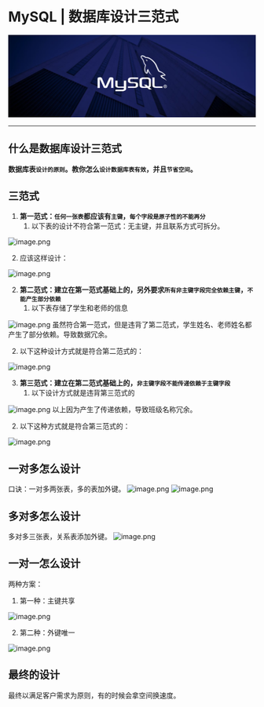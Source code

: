 # MySQL | 数据库设计三范式

![MySQL安装教程](./MySQL安装教程/MySQL.png)

---

## 什么是数据库设计三范式

**数据库表`设计的原则`。教你怎么`设计数据库表有效`，并且`节省空间`。**

## 三范式

1. **第一范式：`任何一张表`都应该有`主键`，`每个字段是原子性的不能再分`**
   1. 以下表的设计不符合第一范式：无主键，并且联系方式可拆分。

![image.png](https://cdn.nlark.com/yuque/0/2023/png/21376908/1679201425169-4ce0b510-2795-4ac8-a0ca-404ffcb6c044.png#averageHue=%23e6e2df&clientId=uf7a0608d-b7a1-4&from=paste&height=99&id=udf5679c6&originHeight=99&originWidth=429&originalType=binary&ratio=1&rotation=0&showTitle=false&size=4785&status=done&style=shadow&taskId=ua7237fee-83ff-44dd-82a6-53445c89cce&title=&width=429)

   2. 应该这样设计：

![image.png](https://cdn.nlark.com/yuque/0/2023/png/21376908/1679201619568-bcb56e54-e4d5-4152-9833-49d97afa8d35.png#averageHue=%23dcdad8&clientId=uf7a0608d-b7a1-4&from=paste&height=106&id=ua1de331d&originHeight=106&originWidth=455&originalType=binary&ratio=1&rotation=0&showTitle=false&size=5704&status=done&style=shadow&taskId=ua7aef1c7-2585-4b7f-8bdc-d468b6f5e71&title=&width=455)

2. **第二范式：建立在第一范式基础上的，另外要求`所有非主键字段完全依赖主键`，`不能产生部分依赖`**
   1. 以下表存储了学生和老师的信息

![image.png](https://cdn.nlark.com/yuque/0/2023/png/21376908/1679201885946-02cacd49-4288-4520-93fb-e4dae6cff5dc.png#averageHue=%23e3e2e2&clientId=uf7a0608d-b7a1-4&from=paste&height=127&id=u841b84e0&originHeight=127&originWidth=440&originalType=binary&ratio=1&rotation=0&showTitle=false&size=4331&status=done&style=shadow&taskId=ua875c093-5656-40b7-bb25-7cd52eb2197&title=&width=440)
虽然符合第一范式，但是违背了第二范式，学生姓名、老师姓名都产生了部分依赖。导致数据冗余。

   2. 以下这种设计方式就是符合第二范式的：

![image.png](https://cdn.nlark.com/yuque/0/2023/png/21376908/1679202122322-da28bdc0-703b-4975-8fe4-0a7b6a222fee.png#averageHue=%23efefef&clientId=uf7a0608d-b7a1-4&from=paste&height=258&id=u6726dbc4&originHeight=258&originWidth=662&originalType=binary&ratio=1&rotation=0&showTitle=false&size=6393&status=done&style=shadow&taskId=uec7f9cf8-9d6f-47fd-8585-4d896c74e0d&title=&width=662)

3. **第三范式：建立在第二范式基础上的，`非主键字段不能传递依赖于主键字段`**
   1. 以下设计方式就是违背第三范式的

![image.png](https://cdn.nlark.com/yuque/0/2023/png/21376908/1679202299108-66198c2a-933d-4bea-9e67-51425c31be7c.png#averageHue=%23e2e2e1&clientId=uf7a0608d-b7a1-4&from=paste&height=129&id=uc7c79455&originHeight=129&originWidth=435&originalType=binary&ratio=1&rotation=0&showTitle=false&size=4338&status=done&style=shadow&taskId=u2f464a3a-5a10-4004-89bf-b89b7144111&title=&width=435)
以上因为产生了传递依赖，导致班级名称冗余。

   2. 以下这种方式就是符合第三范式的：

![image.png](https://cdn.nlark.com/yuque/0/2023/png/21376908/1679202402829-5040060c-c87f-4411-a599-6a60cc3836a0.png#averageHue=%23e8e7e7&clientId=uf7a0608d-b7a1-4&from=paste&height=270&id=u5495ef35&originHeight=270&originWidth=325&originalType=binary&ratio=1&rotation=0&showTitle=false&size=5610&status=done&style=shadow&taskId=u197e8a0c-3b3f-4627-a574-464a40a019f&title=&width=325)

## 一对多怎么设计
口诀：一对多两张表，多的表加外键。
![image.png](https://cdn.nlark.com/yuque/0/2023/png/21376908/1679200526299-5a9122fe-b7f6-423c-9fd8-5c28a960cb75.png#averageHue=%23cad480&clientId=uf7a0608d-b7a1-4&from=paste&height=84&id=u7e79770c&originHeight=84&originWidth=474&originalType=binary&ratio=1&rotation=0&showTitle=false&size=2499&status=done&style=shadow&taskId=u67f05804-f17a-41aa-b626-21638d20ef9&title=&width=474)
![image.png](https://cdn.nlark.com/yuque/0/2023/png/21376908/1679200546241-3a0db05e-74e8-4452-92b9-721c5b3d36d5.png#averageHue=%23f4f779&clientId=uf7a0608d-b7a1-4&from=paste&height=262&id=ue4c12bca&originHeight=262&originWidth=533&originalType=binary&ratio=1&rotation=0&showTitle=false&size=6129&status=done&style=shadow&taskId=uf2d1bb71-1993-4ccf-b8ae-cc8c3e51671&title=&width=533)

## 多对多怎么设计
多对多三张表，关系表添加外键。
![image.png](https://cdn.nlark.com/yuque/0/2023/png/21376908/1679200858013-26513a66-0af8-4b84-bd90-b52a240de65c.png#averageHue=%23efe9e9&clientId=uf7a0608d-b7a1-4&from=paste&height=283&id=ucc864c99&originHeight=283&originWidth=944&originalType=binary&ratio=1&rotation=0&showTitle=false&size=14583&status=done&style=shadow&taskId=u5e882710-c0a4-4a2c-b02f-fc57a3e10de&title=&width=944)

## 一对一怎么设计
两种方案：

1. 第一种：主键共享

![image.png](https://cdn.nlark.com/yuque/0/2023/png/21376908/1679201037367-a1b5661a-f127-42b0-87d9-609c61fa4839.png#averageHue=%23ededaa&clientId=uf7a0608d-b7a1-4&from=paste&height=111&id=u82a64286&originHeight=111&originWidth=501&originalType=binary&ratio=1&rotation=0&showTitle=false&size=2087&status=done&style=shadow&taskId=u60e60695-8178-4aae-9c1b-1d9bf3b165d&title=&width=501)

2. 第二种：外键唯一

![image.png](https://cdn.nlark.com/yuque/0/2023/png/21376908/1679201084526-c5773a4e-75bf-4e6d-9ac4-f8b8272d1b46.png#averageHue=%23e6e6e6&clientId=uf7a0608d-b7a1-4&from=paste&height=115&id=ufe1dc281&originHeight=115&originWidth=697&originalType=binary&ratio=1&rotation=0&showTitle=false&size=2496&status=done&style=shadow&taskId=u50c9eb60-c470-4498-ab25-2aa5f736dbd&title=&width=697)

## 最终的设计
最终以满足客户需求为原则，有的时候会拿空间换速度。